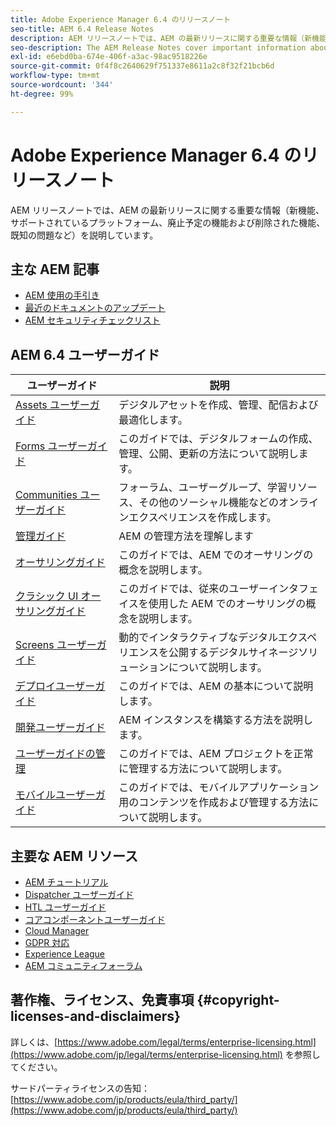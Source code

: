 ```yaml
---
title: Adobe Experience Manager 6.4 のリリースノート
seo-title: AEM 6.4 Release Notes
description: AEM リリースノートでは、AEM の最新リリースに関する重要な情報（新機能、サポートされているプラットフォーム、廃止予定の機能および削除された機能、既知の問題など）を説明しています。
seo-description: The AEM Release Notes cover important information about the latest release of AEM, including what's new, supported platforms, deprecated and removed features, and known issues.
exl-id: e6ebd0ba-674e-406f-a3ac-98ac9518226e
source-git-commit: 0f4f8c2640629f751337e8611a2c8f32f21bcb6d
workflow-type: tm+mt
source-wordcount: '344'
ht-degree: 99%

---
```


# Adobe Experience Manager 6.4 のリリースノート

AEM リリースノートでは、AEM の最新リリースに関する重要な情報（新機能、サポートされているプラットフォーム、廃止予定の機能および削除された機能、既知の問題など）を説明しています。

## 主な AEM 記事

* [AEM 使用の手引き](https://experienceleague.adobe.com/docs/experience-manager-cloud-service/overview/home.html?lang=ja)
* [最近のドキュメントのアップデート](https://helpx.adobe.com/jp/experience-manager/documentation-updates.html)
* [AEM セキュリティチェックリスト](/help/sites-administering/security-checklist.md)

## AEM 6.4 ユーザーガイド

| ユーザーガイド | 説明 |
|--- |---|
| [Assets ユーザーガイド](/help/assets/home.md) | デジタルアセットを作成、管理、配信および最適化します。 |
| [Forms ユーザーガイド](/help/forms/home.md) | このガイドでは、デジタルフォームの作成、管理、公開、更新の方法について説明します。 |
| [Communities ユーザーガイド](/help/communities/home.md) | フォーラム、ユーザーグループ、学習リソース、その他のソーシャル機能などのオンラインエクスペリエンスを作成します。 |
| [管理ガイド](/help/sites-administering/home.md) | AEM の管理方法を理解します |
| [オーサリングガイド](/help/sites-authoring/home.md) | このガイドでは、AEM でのオーサリングの概念を説明します。 |
| [クラシック UI オーサリングガイド](/help/sites-classic-ui-authoring/home.md) | このガイドでは、従来のユーザーインタフェイスを使用した AEM でのオーサリングの概念を説明します。 |
| [Screens ユーザーガイド](https://experienceleague.adobe.com/docs/experience-manager-screens/user-guide/aem-screens-introduction.html?lang=ja) | 動的でインタラクティブなデジタルエクスペリエンスを公開するデジタルサイネージソリューションについて説明します。 |
| [デプロイユーザーガイド](/help/sites-deploying/home.md) | このガイドでは、AEM の基本について説明します。 |
| [開発ユーザーガイド](/help/sites-developing/home.md) | AEM インスタンスを構築する方法を説明します。 |
| [ユーザーガイドの管理](/help/managing/home.md) | このガイドでは、AEM プロジェクトを正常に管理する方法について説明します。 |
| [モバイルユーザーガイド](/help/mobile/home.md) | このガイドでは、モバイルアプリケーション用のコンテンツを作成および管理する方法について説明します。 |

## 主要な AEM リソース

* [AEM チュートリアル](https://helpx.adobe.com/jp/experience-manager/kt/index/aem-6-4-videos.html)
* [Dispatcher ユーザーガイド](https://experienceleague.adobe.com/docs/experience-manager-dispatcher/using/dispatcher.html?lang=ja)
* [HTL ユーザーガイド](https://experienceleague.adobe.com/docs/experience-manager-htl/using/overview.html?lang=ja)
* [コアコンポーネントユーザーガイド](https://experienceleague.adobe.com/docs/experience-manager-core-components/using/introduction.html?lang=ja)
* [Cloud Manager](https://experienceleague.adobe.com/docs/experience-manager-cloud-manager/using/introduction-to-cloud-manager.html?lang=ja?lang=en)
* [GDPR 対応](/help/managing/data-protection-and-privacy.md)
* [Experience League](https://experienceleague.adobe.com/?promoid=K42KVXHD&amp;mv=other&amp;lang=ja#home)
* [AEM コミュニティフォーラム](https://experienceleaguecommunities.adobe.com/t5/adobe-experience-manager/ct-p/adobe-experience-manager-community?profile.language=ja)

## 著作権、ライセンス、免責事項 {#copyright-licenses-and-disclaimers}

詳しくは、[https://www.adobe.com/legal/terms/enterprise-licensing.html](https://www.adobe.com/jp/legal/terms/enterprise-licensing.html) を参照してください。

サードパーティライセンスの告知：[https://www.adobe.com/jp/products/eula/third_party/](https://www.adobe.com/jp/products/eula/third_party/)
